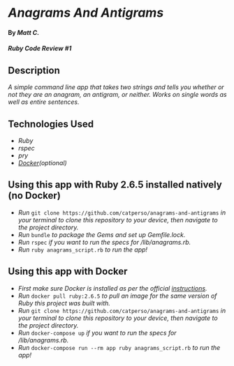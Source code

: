 # _Anagrams And Antigrams_

#### By _**Matt C.**_

#### _Ruby Code Review #1_

## Description
_A simple command line app that takes two strings and tells you whether or not they are an anagram, an antigram, or neither. Works on single words as well as entire sentences._

## Technologies Used

* _Ruby_
* _rspec_
* _pry_
* _[Docker](https://www.docker.com/)(optional)_

## Using this app with Ruby 2.6.5 installed natively (no Docker)

* _Run_ `git clone https://github.com/catperso/anagrams-and-antigrams` _in your terminal to clone this repository to your device, then navigate to the project directory._
* _Run_ `bundle` _to package the Gems and set up Gemfile.lock._
* _Run_ `rspec` _if you want to run the specs for /lib/anagrams.rb._
* _Run_ `ruby anagrams_script.rb` _to run the app!_

## Using this app with Docker

* _First make sure Docker is installed as per the official [instructions](https://docs.docker.com/get-docker/)._
* _Run_ `docker pull ruby:2.6.5` _to pull an image for the same version of Ruby this project was built with._
* _Run_ `git clone https://github.com/catperso/anagrams-and-antigrams` _in your terminal to clone this repository to your device, then navigate to the project directory._
* _Run_ `docker-compose up` _if you want to run the specs for /lib/anagrams.rb._
* _Run_ `docker-compose run --rm app ruby anagrams_script.rb` _to run the app!_

